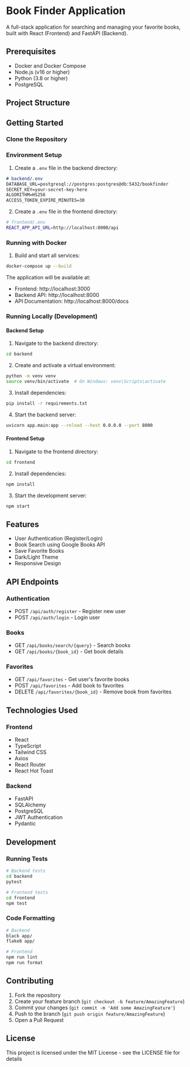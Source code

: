 # Book Finder Application

A full-stack application for searching and managing your favorite books, built with React (Frontend) and FastAPI (Backend).

## Prerequisites

- Docker and Docker Compose
- Node.js (v16 or higher)
- Python (3.8 or higher)
- PostgreSQL

## Project Structure 

## Getting Started

### Clone the Repository 

### Environment Setup

1. Create a `.env` file in the backend directory:

```bash:README.md
# backend/.env
DATABASE_URL=postgresql://postgres:postgres@db:5432/bookfinder
SECRET_KEY=your-secret-key-here
ALGORITHM=HS256
ACCESS_TOKEN_EXPIRE_MINUTES=30
```

2. Create a `.env` file in the frontend directory:

```bash
# frontend/.env
REACT_APP_API_URL=http://localhost:8000/api
```

### Running with Docker

1. Build and start all services:

```bash
docker-compose up --build
```

The application will be available at:
- Frontend: http://localhost:3000
- Backend API: http://localhost:8000
- API Documentation: http://localhost:8000/docs

### Running Locally (Development)

#### Backend Setup

1. Navigate to the backend directory:
```bash
cd backend
```

2. Create and activate a virtual environment:
```bash
python -m venv venv
source venv/bin/activate  # On Windows: venv\Scripts\activate
```

3. Install dependencies:
```bash
pip install -r requirements.txt
```

4. Start the backend server:
```bash
uvicorn app.main:app --reload --host 0.0.0.0 --port 8000
```

#### Frontend Setup

1. Navigate to the frontend directory:
```bash
cd frontend
```

2. Install dependencies:
```bash
npm install
```

3. Start the development server:
```bash
npm start
```

## Features

- User Authentication (Register/Login)
- Book Search using Google Books API
- Save Favorite Books
- Dark/Light Theme
- Responsive Design

## API Endpoints

### Authentication
- POST `/api/auth/register` - Register new user
- POST `/api/auth/login` - Login user

### Books
- GET `/api/books/search/{query}` - Search books
- GET `/api/books/{book_id}` - Get book details

### Favorites
- GET `/api/favorites` - Get user's favorite books
- POST `/api/favorites` - Add book to favorites
- DELETE `/api/favorites/{book_id}` - Remove book from favorites

## Technologies Used

### Frontend
- React
- TypeScript
- Tailwind CSS
- Axios
- React Router
- React Hot Toast

### Backend
- FastAPI
- SQLAlchemy
- PostgreSQL
- JWT Authentication
- Pydantic

## Development

### Running Tests
```bash
# Backend tests
cd backend
pytest

# Frontend tests
cd frontend
npm test
```

### Code Formatting
```bash
# Backend
black app/
flake8 app/

# Frontend
npm run lint
npm run format
```

## Contributing

1. Fork the repository
2. Create your feature branch (`git checkout -b feature/AmazingFeature`)
3. Commit your changes (`git commit -m 'Add some AmazingFeature'`)
4. Push to the branch (`git push origin feature/AmazingFeature`)
5. Open a Pull Request

## License

This project is licensed under the MIT License - see the LICENSE file for details 
